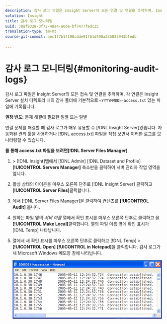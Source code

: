 ```yaml
---
description: 감사 로그 파일은 Insight Server의 모든 연결 및 연결을 추적하며, Insight Server 설치 디렉토리 내의 감사 폴더에 기본적으로 있는 <YYYYYYYYMMDD>-access.txt 파일에 각각 기록됩니다.
solution: Insight
title: 감사 로그 모니터링
uuid: 38af9328-3f72-48a4-a0de-bf7477fedc25
translation-type: tm+mt
source-git-commit: aec1f7b14198cdde91f61d490a235022943bfedb

---
```



# 감사 로그 모니터링{#monitoring-audit-logs}

감사 로그 파일은 Insight Server의 모든 접속 및 연결을 추적하며, 각 연결은 Insight Server 설치 디렉토리 내의 감사 폴더에 기본적으로 `<YYYYMMDD>-access.txt` 있는 파일에 기록됩니다.

**권장 빈도:** 문제 해결에 필요한 일별 또는 일별

연결 문제를 해결할 때 감사 로그가 매우 유용할 수 [!DNL Insight Server]있습니다. 자동화된 관리 툴을 사용하거나 [!DNL access.txt] 파일을 직접 보면서 이러한 로그를 모니터링할 수 있습니다.

**를 통해 access.txt 파일을 보려면[!DNL Server Files Manager]**

1. &#x200B;> [!DNL Insight]탭에서 [!DNL Admin] [!DNL Dataset and Profile] **[!UICONTROL Servers Manager]** 축소판을 클릭하여 서버 관리자 작업 영역을 엽니다.
1. 활성 상태의 아이콘을 마우스 오른쪽 단추로 [!DNL Insight Server] 클릭하고 **[!UICONTROL Server Files]**&#x200B;클릭합니다.
1. 에서 [!DNL Server Files Manager]을 클릭하여 컨텐츠를 **[!UICONTROL Audit]** 봅니다.
1. 원하는 파일 옆의 *서버 이름* 열에서 확인 표시를 마우스 오른쪽 단추로 클릭하고 을 **[!UICONTROL Make Local]**&#x200B;클릭합니다. 열의 파일 이름 옆에 확인 표시가 [!DNL Temp] 나타납니다.
1. 열에서 새 확인 표시를 마우스 오른쪽 단추로 클릭하고 [!DNL Temp] > **[!UICONTROL Open]** **[!UICONTROL in Notepad]**&#x200B;을 클릭합니다. 감사 로그가 새 Microsoft Windows 메모장 창에 나타납니다.

   ![단계 정보](assets/cfg_accesscontrol_accessFile.png)

